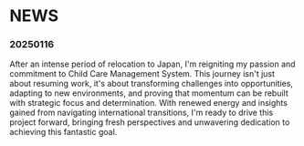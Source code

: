 
# NEWS

### 20250116
After an intense period of relocation to Japan, I'm reigniting my passion and commitment to Child Care Management System. This journey isn't just about resuming work, it's about transforming challenges into opportunities, adapting to new environments, and proving that momentum can be rebuilt with strategic focus and determination. With renewed energy and insights gained from navigating international transitions, I'm ready to drive this project forward, bringing fresh perspectives and unwavering dedication to achieving this fantastic goal.
